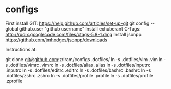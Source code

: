 configs
=======

First install GIT: https://help.github.com/articles/set-up-git
		   git config --global github.user "github username"
Install exhuberant C-Tags: http://rudix.googlecode.com/files/ctags-5.8-1.dmg
Install jsonpp: https://github.com/jmhodges/jsonpp/downloads

Instructions at:    

git clone git@github.com:zrlram/configs .dotfiles/
ln -s .dotfiles/vim .vim
ln -s .dotfiles/vimrc .vimrc
ln -s .dotfiles/alias .alias
ln -s .dotfiles/inputrc .inputrc
ln -s .dotfiles/editrc .editrc
ln -s .dotfiles/bashrc .bashrc
ln -s .dotfiles/zshrc .zshrc
ln -s .dotfiles/profile .profile
ln -s .dotfiles/profile .zprofile
